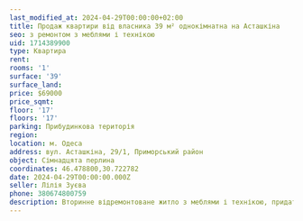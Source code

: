 ```yaml
---
last_modified_at: 2024-04-29T00:00:00+02:00
title: Продаж квартири від власника 39 м² однокімнатна на Асташкіна
seo: з ремонтом з меблями і технікою
uid: 1714389900
type: Квартира
rent:
rooms: '1'
surface: '39'
surface_land:
price: $69000
price_sqmt:
floor: '17'
floors: '17'
parking: Прибудинкова територія
region:
location: м. Одеса
address: вул. Асташкіна, 29/1, Приморський район
object: Сімнадцята перлина
coordinates: 46.478800,30.722782
date: 2024-04-29T00:00:00.000Z
seller: Лілія Зуєва
phone: 380674800759
description: Вторинне відремонтоване житло з меблями і технікою, придатне і готова для проживання
---
```

